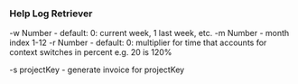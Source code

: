 ### Help Log Retriever

-w Number - default: 0: current week, 1 last week, etc.
-m Number - month index 1-12
-r Number - default: 0: multiplier for time that accounts for context switches in percent e.g. 20 is 120%

-s projectKey - generate invoice for projectKey